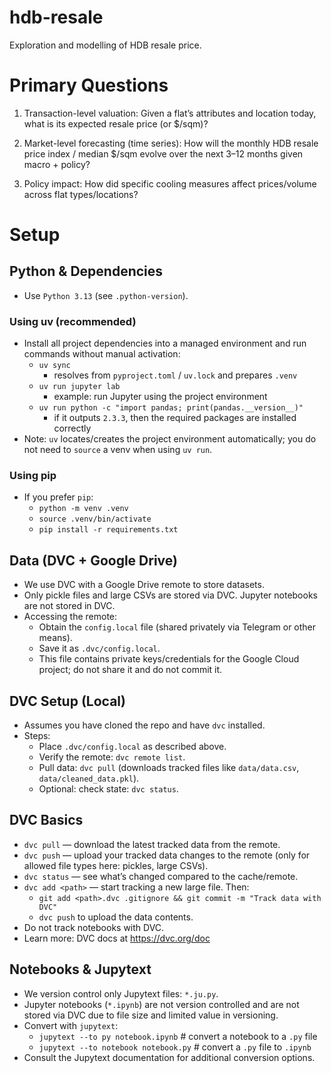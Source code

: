 # hdb-resale
Exploration and modelling of HDB resale price.

# Primary Questions
1. Transaction-level valuation: Given a flat’s attributes and location today, what is its expected resale price (or $/sqm)?

2. Market-level forecasting (time series): How will the monthly HDB resale price index / median $/sqm evolve over the next 3–12 months given macro + policy?

3. Policy impact: How did specific cooling measures affect prices/volume across flat types/locations?

# Setup
## Python & Dependencies
- Use `Python 3.13` (see `.python-version`).

### Using uv (recommended)
- Install all project dependencies into a managed environment and run commands without manual activation:
  - `uv sync`  
    - resolves from `pyproject.toml` / `uv.lock` and prepares `.venv`
  - `uv run jupyter lab`  
    - example: run Jupyter using the project environment
  - `uv run python -c "import pandas; print(pandas.__version__)"`
    - if it outputs `2.3.3`, then the required packages are installed correctly
- Note: `uv` locates/creates the project environment automatically; you do not need to `source` a venv when using `uv run`.

### Using pip
- If you prefer `pip`:
  - `python -m venv .venv`
  - `source .venv/bin/activate`
  - `pip install -r requirements.txt`

## Data (DVC + Google Drive)
- We use DVC with a Google Drive remote to store datasets.
- Only pickle files and large CSVs are stored via DVC. Jupyter notebooks are not stored in DVC.
- Accessing the remote:
  - Obtain the `config.local` file (shared privately via Telegram or other means).
  - Save it as `.dvc/config.local`.
  - This file contains private keys/credentials for the Google Cloud project; do not share it and do not commit it.

## DVC Setup (Local)
- Assumes you have cloned the repo and have `dvc` installed.
- Steps:
  - Place `.dvc/config.local` as described above.
  - Verify the remote: `dvc remote list`.
  - Pull data: `dvc pull` (downloads tracked files like `data/data.csv`, `data/cleaned_data.pkl`).
  - Optional: check state: `dvc status`.

## DVC Basics
- `dvc pull` — download the latest tracked data from the remote.
- `dvc push` — upload your tracked data changes to the remote (only for allowed file types here: pickles, large CSVs).
- `dvc status` — see what’s changed compared to the cache/remote.
- `dvc add <path>` — start tracking a new large file. Then:
  - `git add <path>.dvc .gitignore && git commit -m "Track data with DVC"`
  - `dvc push` to upload the data contents.
- Do not track notebooks with DVC.
- Learn more: DVC docs at https://dvc.org/doc

## Notebooks & Jupytext
- We version control only Jupytext files: `*.ju.py`.
- Jupyter notebooks (`*.ipynb`) are not version controlled and are not stored via DVC due to file size and limited value in versioning.
- Convert with `jupytext`:
  - `jupytext --to py notebook.ipynb`  # convert a notebook to a `.py` file
  - `jupytext --to notebook notebook.py`  # convert a `.py` file to `.ipynb`
- Consult the Jupytext documentation for additional conversion options.
